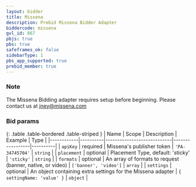 ```yaml
---
layout: bidder
title: Missena
description: Prebid Missena Bidder Adapter
biddercode: missena
gvl_id: 867
pbjs: true
pbs: true
safeframes_ok: false
sidebarType: 1
pbs_app_supported: true
prebid_member: true
---
```


### Note

The Missena Bidding adapter requires setup before beginning. Please contact us at <jney@missena.com>

### Bid params

{: .table .table-bordered .table-striped }
| Name       | Scope    | Description                | Example         | Type     |
|------------|----------|----------------------------|-----------------|----------|
| `apiKey`   | required | Missena's publisher token  | `'PA-34745704'` | `string` |
| `placement`   | optional | Placement Type, default: 'sticky' | `'sticky'` | `string` |
| `formats`  | optional | An array of formats to request (banner, native, or video) | `['banner', 'video']` | `array` |
| `settings` | optional | An object containing extra settings for the Missena adapter | `{ settingName: 'value' }` | `object` |
